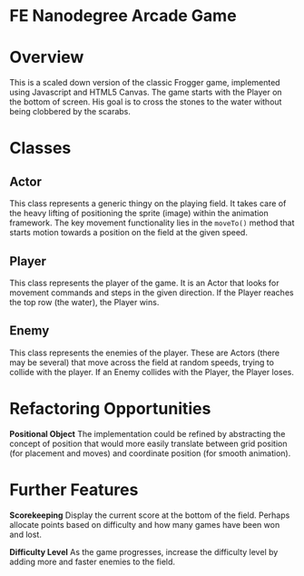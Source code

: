 FE Nanodegree Arcade Game
=========================

# Overview

This is a scaled down version of the classic Frogger game, implemented using
Javascript and HTML5 Canvas. The game starts with the Player on the bottom of
screen. His goal is to cross the stones to the water without being clobbered by
the scarabs.

# Classes

## Actor

This class represents a generic thingy on the playing field. It takes
care of the heavy lifting of positioning the sprite (image) within the animation
framework. The key movement functionality lies in the `moveTo()` method that
starts motion towards a position on the field at the given speed.

## Player

This class represents the player of the game. It is an Actor that looks for
movement commands and steps in the given direction. If the Player reaches the
top row (the water), the Player wins.

## Enemy

This class represents the enemies of the player. These are Actors (there may be
several) that move across the field at random speeds, trying to collide with the
player. If an Enemy collides with the Player, the Player loses.

# Refactoring Opportunities

**Positional Object** The implementation could be refined by abstracting the
concept of position that would more easily translate between grid position (for
placement and moves) and coordinate position (for smooth animation).

# Further Features

**Scorekeeping** Display the current score at the bottom of the field. Perhaps
allocate points based on difficulty and how many games have been won and lost.

**Difficulty Level** As the game progresses, increase the difficulty level by
adding more and faster enemies to the field.
